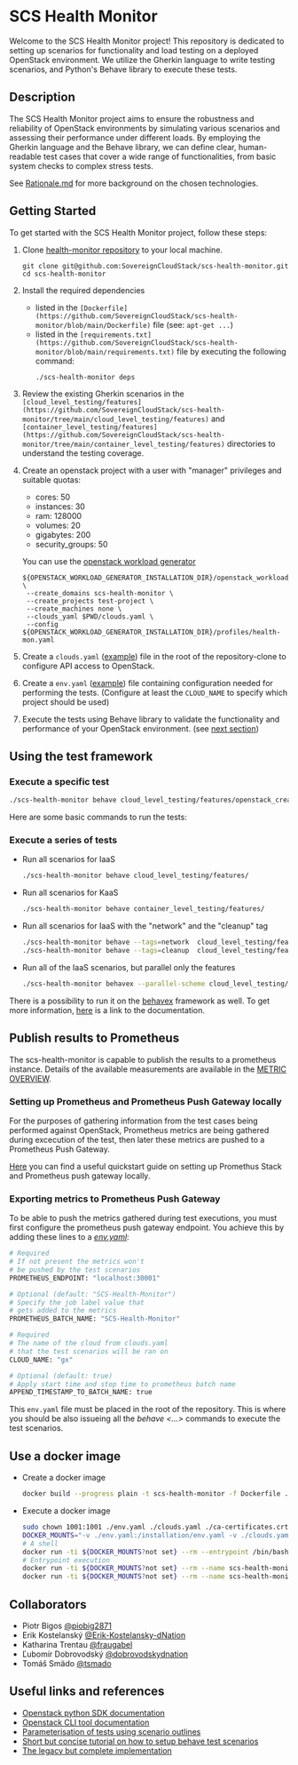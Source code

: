 # SCS Health Monitor

Welcome to the SCS Health Monitor project! This repository is dedicated to setting up scenarios for functionality and load testing on a deployed OpenStack environment. We utilize the Gherkin language to write testing scenarios, and Python's Behave library to execute these tests.

## Description

The SCS Health Monitor project aims to ensure the robustness and reliability of OpenStack environments by simulating various scenarios and assessing their performance under different loads. By employing the Gherkin language and the Behave library, we can define clear, human-readable test cases that cover a wide range of functionalities, from basic system checks to complex stress tests.

See [Rationale.md](Rationale.md) for more background on the chosen technologies.

## Getting Started

To get started with the SCS Health Monitor project, follow these steps:

1. Clone [health-monitor repository](https://github.com/SovereignCloudStack/scs-health-monitor) to your local machine.
   ```
   git clone git@github.com:SovereignCloudStack/scs-health-monitor.git
   cd scs-health-monitor
   ```
2. Install the required dependencies
    * listed in the `[Dockerfile](https://github.com/SovereignCloudStack/scs-health-monitor/blob/main/Dockerfile)` file
      (see: `apt-get ...`)
    * listed in the `[requirements.txt](https://github.com/SovereignCloudStack/scs-health-monitor/blob/main/requirements.txt)` file by executing the following command:
      ```
      ./scs-health-monitor deps
      ```
3. Review the existing Gherkin scenarios in the `[cloud_level_testing/features](https://github.com/SovereignCloudStack/scs-health-monitor/tree/main/cloud_level_testing/features)` and `[container_level_testing/features](https://github.com/SovereignCloudStack/scs-health-monitor/tree/main/container_level_testing/features)` directories to understand the testing coverage.
4. Create an openstack project with a user with "manager" privileges and suitable quotas:

   * cores: 50
   * instances: 30
   * ram: 128000
   * volumes: 20
   * gigabytes: 200
   * security_groups: 50

   You can use the [openstack workload generator](https://github.com/SovereignCloudStack/openstack-workload-generator)
   ```
   ${OPENSTACK_WORKLOAD_GENERATOR_INSTALLATION_DIR}/openstack_workload_generator \
    --create_domains scs-health-monitor \
    --create_projects test-project \
    --create_machines none \
    --clouds_yaml $PWD/clouds.yaml \
    --config ${OPENSTACK_WORKLOAD_GENERATOR_INSTALLATION_DIR}/profiles/health-mon.yaml
   ```

5. Create a `clouds.yaml` ([example](/assets/config-examples/clouds.yaml)) file in the root of the repository-clone to configure API access to OpenStack.
6. Create a `env.yaml` ([example](/assets/config-examples/env.yaml)) file containing configuration needed for performing the tests.
   (Configure at least the `CLOUD_NAME` to specify which project should be used)
7. Execute the tests using Behave library to validate the functionality and performance of your OpenStack environment.
   (see [next section](#using-the-test-framework))

## Using the test framework

### Execute a specific test

```bash
./scs-health-monitor behave cloud_level_testing/features/openstack_create_network.feature
```

Here are some basic commands to run the tests:

### Execute a series of tests

*  Run all scenarios for IaaS
   ```bash
   ./scs-health-monitor behave cloud_level_testing/features/
   ```
*  Run all scenarios for KaaS
   ```bash
   ./scs-health-monitor behave container_level_testing/features/
   ```
*  Run all scenarios for IaaS with the "network" and the "cleanup" tag
   ```bash
   ./scs-health-monitor behave --tags=network  cloud_level_testing/features/
   ./scs-health-monitor behave --tags=cleanup  cloud_level_testing/features/
   ```

* Run all of the IaaS scenarios, but parallel only the features
   ```bash
   ./scs-health-monitor behavex --parallel-scheme cloud_level_testing/features/
   ```

There is a possibility to run it on the [behavex](https://github.com/hrcorval/behavex) framework as well. To get more information, [here](https://pypi.org/project/behavex/) is a link to the documentation.

## Publish results to Prometheus

The scs-health-monitor is capable to publish the results to a prometheus instance.
Details of the available measurements are available in the [METRIC OVERVIEW](docs/Metric_List.md).

### Setting up Prometheus and Prometheus Push Gateway locally

For the purposes of gathering information from the test cases being performed against OpenStack, Prometheus metrics are being gathered during excecution of the test, then later these metrics are pushed to a Prometheus Push Gateway.

[Here](./ObservabilityStack/SetupObservabilityStack.md) you can find a useful quickstart guide on setting up Promethus Stack and Prometheus push gateway locally.

### Exporting metrics to Prometheus Push Gateway

To be able to push the metrics gathered during test executions, you must first configure the prometheus push gateway endpoint. You achieve this by adding these lines to a *[env.yaml](/assets/config-examples/env.yaml)*:

``` bash
# Required
# If not present the metrics won't
# be pushed by the test scenarios
PROMETHEUS_ENDPOINT: "localhost:30001"

# Optional (default: "SCS-Health-Monitor")
# Specify the job label value that
# gets added to the metrics
PROMETHEUS_BATCH_NAME: "SCS-Health-Monitor"

# Required
# The name of the cloud from clouds.yaml
# that the test scenarios will be ran on
CLOUD_NAME: "gx"

# Optional (default: true)
# Apply start time and stop time to prometheus batch name
APPEND_TIMESTAMP_TO_BATCH_NAME: true
```

This `env.yaml` file must be placed in the root of the repository. This is where you should be also issueing all the *behave \<...\>* commands to execute the test scenarios.

## Use a docker image

* Create a docker image
  ```bash
  docker build --progress plain -t scs-health-monitor -f Dockerfile .
  ```
* Execute a docker image
  ```bash
  sudo chown 1001:1001 ./env.yaml ./clouds.yaml ./ca-certificates.crt
  DOCKER_MOUNTS="-v ./env.yaml:/installation/env.yaml -v ./clouds.yaml:/installation/clouds.yaml -v ./ca-certificates.crt:/installation/ca-certificates.crt"
  # A shell
  docker run -ti ${DOCKER_MOUNTS?not set} --rm --entrypoint /bin/bash --name scs-health-monitor scs-health-monitor
  # Entrypoint execution
  docker run -ti ${DOCKER_MOUNTS?not set} --rm --name scs-health-monitor scs-health-monitor behave <ARGUMENTS>
  docker run -ti ${DOCKER_MOUNTS?not set} --rm --name scs-health-monitor scs-health-monitor behave cloud_level_testing/features/openstack_create_network.feature
  ```

## Collaborators

- Piotr Bigos [@piobig2871](https://github.com/piobig2871)
- Erik Kostelanský [@Erik-Kostelansky-dNation](https://github.com/Erik-Kostelansky-dNation)
- Katharina Trentau [@fraugabel](https://github.com/fraugabel)
- Ľubomír Dobrovodský [@dobrovodskydnation](https://github.com/dobrovodskydnation)
- Tomáš Smädo [@tsmado](https://github.com/tsmado)

## Useful links and references

* [Openstack python SDK documentation](https://docs.openstack.org/openstacksdk/latest/user/)
* [Openstack CLI tool documentation](https://docs.openstack.org/python-openstackclient/latest/)
* [Parameterisation of tests using scenario outlines](https://jenisys.github.io/behave.example/tutorials/tutorial04.html)
* [Short but concise tutorial on how to setup behave test scenarios](https://behave.readthedocs.io/en/stable/tutorial.html)
* [The legacy but complete implementation](https://github.com/SovereignCloudStack/openstack-health-monitor)

